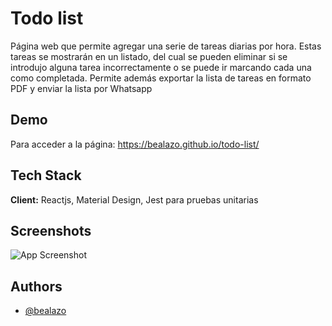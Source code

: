 
# Todo  list

Página web que permite agregar una serie de tareas diarias por hora. Estas tareas se mostrarán en un listado, del cual se pueden eliminar si se introdujo alguna tarea incorrectamente o se puede ir marcando cada una como completada.
Permite además exportar la lista de tareas en formato PDF y enviar la lista por Whatsapp

## Demo

Para acceder a la página: https://bealazo.github.io/todo-list/

## Tech Stack

**Client:** Reactjs, Material Design, Jest para pruebas unitarias

## Screenshots

![App Screenshot](https://bealazo.github.io/portfolio/images/pic-14.png)

## Authors

- [@bealazo](https://github.com/bealazo)


